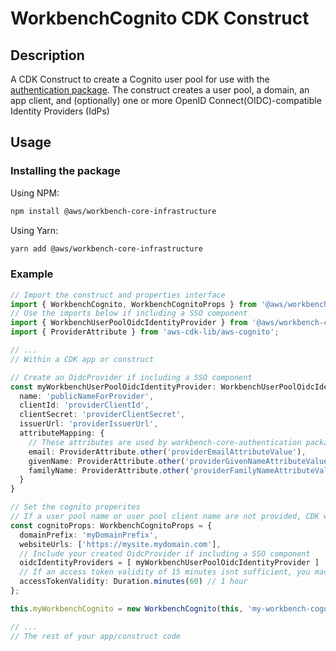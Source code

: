 # WorkbenchCognito CDK Construct

## Description
A CDK Construct to create a Cognito user pool for use with the [authentication package](../../authentication/). The construct creates a user pool, a domain, an app client, and (optionally) one or more OpenID Connect(OIDC)-compatible Identity Providers (IdPs)

## Usage

### Installing the package

Using NPM: 
```bash
npm install @aws/workbench-core-infrastructure
```

Using Yarn: 
```bash
yarn add @aws/workbench-core-infrastructure
```

### Example
```ts
// Import the construct and properties interface
import { WorkbenchCognito, WorkbenchCognitoProps } from '@aws/workbench-core-infrastructure';
// Use the imports below if including a SSO component
import { WorkbenchUserPoolOidcIdentityProvider } from '@aws/workbench-core-infrastructure';
import { ProviderAttribute } from 'aws-cdk-lib/aws-cognito';

// ...
// Within a CDK app or construct

// Create an OidcProvider if including a SSO component
const myWorkbenchUserPoolOidcIdentityProvider: WorkbenchUserPoolOidcIdentityProvider = {
  name: 'publicNameForProvider',
  clientId: 'providerClientId',
  clientSecret: 'providerClientSecret',
  issuerUrl: 'providerIssuerUrl',
  attributeMapping: {
    // These attributes are used by workbench-core-authentication package
    email: ProviderAttribute.other('providerEmailAttributeValue'),
    givenName: ProviderAttribute.other('providerGivenNameAttributeValue'),
    familyName: ProviderAttribute.other('providerFamilyNameAttributeValue'),
  }
}

// Set the cognito properites
// If a user pool name or user pool client name are not provided, CDK will generate them for you
const cognitoProps: WorkbenchCognitoProps = {
  domainPrefix: 'myDomainPrefix',
  websiteUrls: ['https://mysite.mydomain.com'],
  // Include your created OidcProvider if including a SSO component
  oidcIdentityProviders = [ myWorkbenchUserPoolOidcIdentityProvider ]
  // If an access token validity of 15 minutes isnt sufficient, you mach change it here
  accessTokenValidity: Duration.minutes(60) // 1 hour
};

this.myWorkbenchCognito = new WorkbenchCognito(this, 'my-workbench-cognito', cognitoProps);

// ...
// The rest of your app/construct code
```
